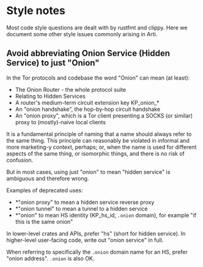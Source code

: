 # Style notes

Most code style questions are dealt with by rustfmt and clippy.
Here we document some other style issues commonly arising in Arti.

## Avoid abbreviating Onion Service (Hidden Service) to just "Onion"

In the Tor protocols and codebase the word "Onion" can mean (at least):

 * The Onion Router - the whole protocol suite
 * Relating to Hidden Services
 * A router's medium-term circuit extension key KP\_onion\_*
 * An "onion handshake", the hop-by-hop circuit handshake
 * An "onion proxy", which is a Tor client presenting a SOCKS (or
   similar) proxy to (mostly)-naive local clients

It is a fundamental principle of naming that a name should always
refer to the same thing.  This principle can reasonably be violated in
informal and more marketing-y context, perhaps; or, when the name is
used for different aspects of the same thing, or isomorphic things,
and there is no risk of confusion.

But in most cases, using just "onion" to mean "hidden service" is
ambiguous and therefore wrong.

Examples of deprecated uses:

 * *"onion proxy" to mean a hidden service reverse proxy
 * *"onion tunnel" to mean a tunnel to a hidden service
 * *"onion" to mean HS identity (KP\_hs\_id, `.onion` domain),
   for example "if this is the same onion"

In lower-level crates and APIs, prefer "hs" (short for hidden service).
In higher-level user-facing code, write out "onion service" in full.

When referring to specifically the `.onion` domain name for an HS,
prefer "onion address".  `.onion` is also OK.
